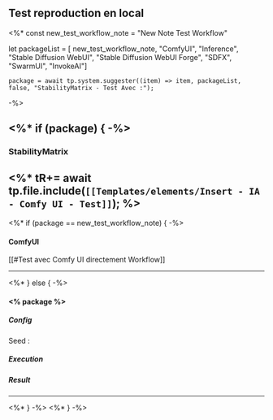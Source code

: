 ## Test reproduction en local
<%*
const new_test_workflow_note = "New Note Test Workflow"

let packageList = [
	new_test_workflow_note, 
	"ComfyUI", 
	"Inference", 
	"Stable Diffusion WebUI", 
	"Stable Diffusion WebUI Forge", 
	"SDFX", 
	"SwarmUI", 
	"InvokeAI"]

	package = await tp.system.suggester((item) => item, packageList, false, "StabilityMatrix - Test Avec :");
-%>

<%* if (package) { -%>
---
### StabilityMatrix 
<%*
tR+= await tp.file.include(`[[Templates/elements/Insert - IA - Comfy UI - Test]]`);
%>
---
<%*   if (package == new_test_workflow_note) { -%>
#### ComfyUI 
[[#Test avec Comfy UI directement Workflow]]

---
<%*   } else { -%>
#### <% package %> 
##### Config
Seed : 
##### Execution
##### Result
---
<%*   } -%>
<%* } -%>